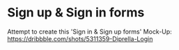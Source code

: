 # Sign up & Sign in forms
Attempt to create this 'Sign in & Sign up forms' Mock-Up:
https://dribbble.com/shots/5311359-Diprella-Login
